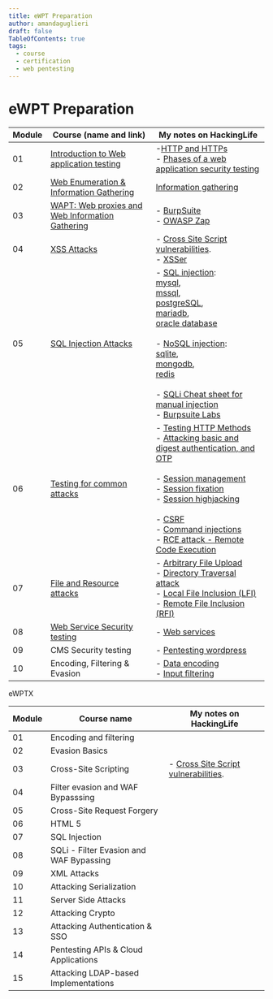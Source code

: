 ```yaml
---
title: eWPT Preparation
author: amandaguglieri
draft: false
TableOfContents: true
tags:
  - course
  - certification
  - web pentesting
---
```

# eWPT Preparation

| Module | Course (name and link)                                                                                                                                              | My notes on HackingLife                                                                                                                                                                                                                                                                                                                                                                                                                                                                                                          |
| ------ | ------------------------------------------------------------------------------------------------------------------------------------------------------------------- | -------------------------------------------------------------------------------------------------------------------------------------------------------------------------------------------------------------------------------------------------------------------------------------------------------------------------------------------------------------------------------------------------------------------------------------------------------------------------------------------------------------------------------- |
| 01     | [Introduction to Web application testing](https://my.ine.com/CyberSecurity/courses/87d3a24a/introduction-to-web-application-security-testing)                       | -[HTTP and HTTPs](http-headers.md)<br>- [Phases of a web application security testing](penetration-testing-process.md)                                                                                                                                                                                                                                                                                                                                                                                                           |
| 02     | [Web Enumeration & Information Gathering](https://my.ine.com/CyberSecurity/courses/79af5ed1/web-application-penetration-testing-web-fingerprinting-and-enumeration) | [Information gathering](information-gathering.md)                                                                                                                                                                                                                                                                                                                                                                                                                                                                                |
| 03     | [WAPT: Web proxies and Web Information Gathering](https://my.ine.com/CyberSecurity/courses/196e96da/wapt-web-proxies-and-web-information-gathering)                 | - [BurpSuite](burpsuite.md)<br>- [OWASP Zap](owasp-zap.md)                                                                                                                                                                                                                                                                                                                                                                                                                                                                       |
| 04     | [XSS Attacks](https://my.ine.com/CyberSecurity/courses/f0ccd609/web-application-penetration-testing-xss-attacks)                                                    | - [Cross Site Script vulnerabilities](webexploitation/cross-site-scripting-xss.md).<br>- [XSSer](xsser.md)                                                                                                                                                                                                                                                                                                                                                                                                                       |
| 05     | [SQL Injection Attacks](https://my.ine.com/CyberSecurity/courses/1b212166/web-application-penetration-testing-sql-injection-attacks)                                | - [SQL injection](webexploitation/sql-injection.md):<br> [mysql](mysql.md), <br> [mssql](mssql.md), <br> [postgreSQL](5432-postgresql.md), <br> [mariadb](mariadb.md), <br> [oracle database](1521-oracle-transparent-network-substrate.md) <br><br>- [NoSQL injection](webexploitation/nosql-injection.md): <br>[sqlite](sqlite.md), <br>[mongodb](mongo.md), <br>[redis](6379-redis.md) <br><br>- [SQLi Cheat sheet for manual injection ](sqli-manual-attack.md)<br>- [Burpsuite Labs](burpsuite/burpsuite-sqli.md)           |
| 06     | [Testing for common attacks](https://my.ine.com/CyberSecurity/courses/17214602/web-application-security-testing-testing-for-common-attacks)                         | - [Testing HTTP Methods](OWASP/WSTG-CONF-06.md)<br>- [Attacking basic and digest authentication, and OTP](webexploitation/http-authentication-schemes.md)<br><br>- [Session management](OWASP/WSTG-SESS-01.md)<br>- [Session fixation](OWASP/WSTG-SESS-03.md)<br>- [Session highjacking](OWASP/WSTG-SESS-09.md)<br><br>- [CSRF](webexploitation/cross-site-request-forgery-csrf.md)<br>- [Command injections](OWASP/WSTG-INPV-12.md)<br>- [RCE attack - Remote Code Execution](webexploitation/remote-code-execution-rce.md)<br> |
| 07     | [File and Resource attacks](https://my.ine.com/CyberSecurity/courses/6825b18c/web-application-penetration-testing-file-resource-attacks)                            | - [Arbitrary File Upload](webexploitation/arbitrary-file-upload.md)<br>- [Directory Traversal attack](webexploitation/directory-traversal.md)<br>- [Local File Inclusion (LFI)](webexploitation/local-file-inclusion-lfi.md)<br>- [Remote File Inclusion (RFI)](webexploitation/remote-file-inclusion-rfi.md)                                                                                                                                                                                                                    |
| 08     | [Web Service Security testing](https://my.ine.com/CyberSecurity/courses/07fcc3f9/web-application-security-testing-web-service-security-testing)                     | - [Web services](web-services.md)                                                                                                                                                                                                                                                                                                                                                                                                                                                                                                |
| 09     | CMS Security testing                                                                                                                                                | - [Pentesting wordpress](wordpress-pentesting.md)                                                                                                                                                                                                                                                                                                                                                                                                                                                                                |
| 10     | Encoding, Filtering & Evasion                                                                                                                                       | - [Data encoding](data-encoding.md)<br>- [Input filtering](input-filtering.md)                                                                                                                                                                                                                                                                                                                                                                                                                                                   |


eWPTX

| Module | Course name                             | My notes on HackingLife                                                             |
| ------ | --------------------------------------- | ----------------------------------------------------------------------------------- |
| 01     | Encoding and filtering                  |                                                                                     |
| 02     | Evasion Basics                          |                                                                                     |
| 03     | Cross-Site Scripting                    | - [Cross Site Script vulnerabilities](webexploitation/cross-site-scripting-xss.md). |
| 04     | Filter evasion and WAF Bypasssing       |                                                                                     |
| 05     | Cross-Site Request Forgery              |                                                                                     |
| 06     | HTML 5                                  |                                                                                     |
| 07     | SQL Injection                           |                                                                                     |
| 08     | SQLi - Filter Evasion and WAF Bypassing |                                                                                     |
| 09     | XML Attacks                             |                                                                                     |
| 10     | Attacking Serialization                 |                                                                                     |
| 11     | Server Side Attacks                     |                                                                                     |
| 12     | Attacking Crypto                        |                                                                                     |
| 13     | Attacking Authentication & SSO          |                                                                                     |
| 14     | Pentesting APIs & Cloud Applications    |                                                                                     |
| 15     | Attacking LDAP-based Implementations    |                                                                                     |
